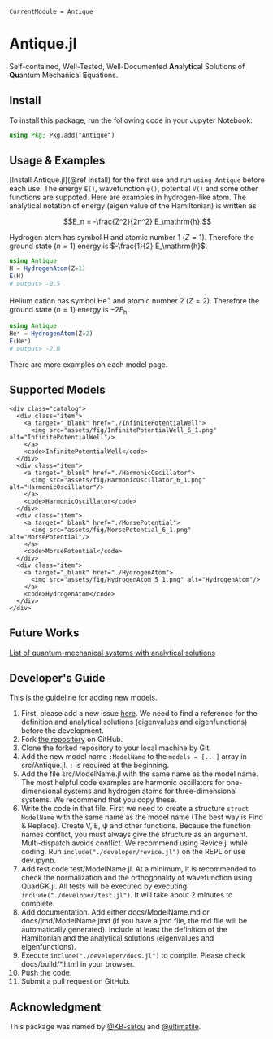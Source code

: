 ```@meta
CurrentModule = Antique
```

# Antique.jl

Self-contained, Well-Tested, Well-Documented **An**aly**ti**cal Solutions of **Qu**antum Mechanical **E**quations.

## Install

To install this package, run the following code in your Jupyter Notebook:

```julia
using Pkg; Pkg.add("Antique")
```

## Usage & Examples

[Install Antique.jl](@ref Install) for the first use and run `using Antique` before each use. The energy `E()`, wavefunction `ψ()`, potential `V()` and some other functions are suppoted. Here are examples in hydrogen-like atom. The analytical notation of energy (eigen value of the Hamiltonian) is written as

```math
E_n = -\frac{Z^2}{2n^2} E_\mathrm{h}.
```

Hydrogen atom has symbol $\mathrm{H}$ and atomic number 1 ($Z=1$). Therefore the ground state ($n=1$) energy is $-\frac{1}{2} E_\mathrm{h}$.

```julia
using Antique
H = HydrogenAtom(Z=1)
E(H)
# output> -0.5
```

Helium cation has symbol $\mathrm{He}^+$ and atomic number 2 ($Z=2$). Therefore the ground state ($n=1$) energy is $-2 E_\mathrm{h}$.

```julia
using Antique
He⁺ = HydrogenAtom(Z=2)
E(He⁺)
# output> -2.0
```

There are more examples on each model page.

## Supported Models

```@raw html
<div class="catalog">
  <div class="item">
    <a target="_blank" href="./InfinitePotentialWell">
      <img src="assets/fig/InfinitePotentialWell_6_1.png" alt="InfinitePotentialWell"/>
    </a>
    <code>InfinitePotentialWell</code>
  </div>
  <div class="item">
    <a target="_blank" href="./HarmonicOscillator">
      <img src="assets/fig/HarmonicOscillator_6_1.png" alt="HarmonicOscillator"/>
    </a>
    <code>HarmonicOscillator</code>
  </div>
  <div class="item">
    <a target="_blank" href="./MorsePotential">
      <img src="assets/fig/MorsePotential_6_1.png" alt="MorsePotential"/>
    </a>
    <code>MorsePotential</code>
  </div>
  <div class="item">
    <a target="_blank" href="./HydrogenAtom">
      <img src="assets/fig/HydrogenAtom_5_1.png" alt="HydrogenAtom"/>
    </a>
    <code>HydrogenAtom</code>
  </div>
</div>
```

## Future Works

[List of quantum-mechanical systems with analytical solutions](https://en.wikipedia.org/wiki/List_of_quantum-mechanical_systems_with_analytical_solutions)

## Developer's Guide

This is the guideline for adding new models.

1. First, please add a new issue [here](https://github.com/ohno/Antique.jl/issues). We need to find a reference for the definition and analytical solutions (eigenvalues and eigenfunctions) before the development.
2. Fork [the repository](https://github.com/ohno/Antique.jl) on GitHub.
3. Clone the forked repository to your local machine by Git.
4. Add the new model name `:ModelName` to the `models = [...]` array in src/Antique.jl. `:` is required at the beginning.
5. Add the file src/ModelName.jl with the same name as the model name. The most helpful code examples are harmonic oscillators for one-dimensional systems and hydrogen atoms for three-dimensional systems. We recommend that you copy these.
6. Write the code in that file. First we need to create a structure `struct ModelName` with the same name as the model name (The best way is Find & Replace). Create V, E, ψ and other functions. Because the function names conflict, you must always give the structure as an argument. Multi-dispatch avoids conflict. We recommend using Revice.jl while coding. Run `include("./developer/revice.jl")` on the REPL or use dev.ipynb.
7. Add test code test/ModelName.jl. At a minimum, it is recommended to check the normalization and the orthogonality of wavefunction using QuadGK.jl. All tests will be executed by executing `include("./developer/test.jl")`. It will take about 2 minutes to complete.
8. Add documentation. Add either docs/ModelName.md or docs/jmd/ModelName.jmd (if you have a jmd file, the md file will be automatically generated). Include at least the definition of the Hamiltonian and the analytical solutions (eigenvalues and eigenfunctions).
9. Execute `include("./developer/docs.jl")` to compile. Please check docs/build/*.html in your browser.
10. Push the code.
11. Submit a pull request on GitHub.

## Acknowledgment

This package was named by [@KB-satou](https://github.com/KB-satou) and [@ultimatile](https://github.com/ultimatile).